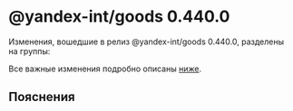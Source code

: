 # @yandex-int/goods 0.440.0

<!-- ЧЕЛОВЕЧЕСКОЕ ВСТУПЛЕНИЕ -->

Изменения, вошедшие в релиз @yandex-int/goods 0.440.0, разделены на группы:

Все важные изменения подробно описаны [ниже](#Пояснения).

## Пояснения

